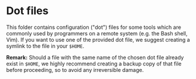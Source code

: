 # Dot files

This folder contains configuration ("dot") files for some tools which are commonly
used by programmers on a remote system (e.g. the Bash shell, Vim). If you want to use one of the
provided dot file, we suggest creating a symlink to the file in your `$HOME`.

**Remark:** Should a file with the same name of the chosen dot file already exist in `$HOME`,
we highly recommend creating a backup copy of that file before proceeding, so to avoid any
irreversible damage.
